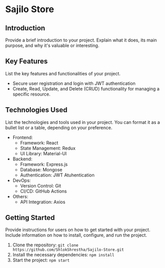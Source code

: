 # Sajilo Store

## Introduction
Provide a brief introduction to your project. Explain what it does, its main purpose, and why it's valuable or interesting.

## Key Features
List the key features and functionalities of your project.

- Secure user registration and login with JWT authentication
- Create, Read, Update, and Delete (CRUD) functionality for managing a specific resource.

## Technologies Used
List the technologies and tools used in your project. You can format it as a bullet list or a table, depending on your preference.

- Frontend:
  - Framework: React
  - State Management: Redux
  - UI Library: Material-UI
- Backend:
  - Framework: Express.js
  - Database: Mongose
  - Authentication: JWT Atuhentication
- DevOps:
  - Version Control: Git
  - CI/CD: GitHub Actions
- Others:
  - API Integration: Axios

## Getting Started
Provide instructions for users on how to get started with your project. Include information on how to install, configure, and run the project.

1. Clone the repository: `git clone https://github.com/ShlokShrestha/Sajilo-Store.git`
2. Install the necessary dependencies: `npm install`
3. Start the project: `npm start`
